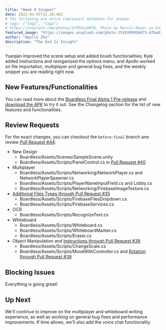 ```yaml
---
title: "Week 8 Snippet"
date: 2022-03-07T12:28:40Z
# The following are extra (optional) metadata for ananke
# tags: ["tag1", "tag2"]
# https://unsplash.com/photos/SYTO3xs06fU, Photo by Marvin Meyer on Unsplash
featured_image: "https://images.unsplash.com/photo-1519389950473-47ba0277781c"
author: "Apollo Zhu"
description: "The End Is Insight"
---
```


Yueqian improved the scene setup and added brush functionalities; Kyle added instructions and reorganized the options menu; and Apollo worked on file importation, multiplayer and general bug fixes, and the weekly snippet you are reading right now.

<!--more-->

## New Features/Functionalities

You can read more about the [Boardless Final Alpha 1 Pre-release](https://github.com/UWRealityLab/xrcapstone22wi-team8/releases/tag/final-alpha) and [download the APK](https://github.com/UWRealityLab/xrcapstone22wi-team8/releases/download/final-alpha/xrcapstone22wi-team8-final-f4c0e17.apk) to try it out. See the Changelog section for the list of new features and functionalities.

## Review Requests

For the exact changes, you can checkout the `before-final` branch ane review [Pull Request #44](https://github.com/UWRealityLab/xrcapstone22wi-team8/pull/44):

- New Design
   - Boardless/Assets/Scenes/SampleScene.unity
   - Boardless/Assets/Scripts/PanelControl.cs in [Pull Request #40](https://github.com/UWRealityLab/xrcapstone22wi-team8/pull/40)
- Multiplayer
   - Boardless/Assets/Scripts/Networking/NetworkPlayer.cs and NetworkPlayerSpawner.cs
   - Boardless/Assets/Scripts/PlayerNameInputField.cs and Lobby.cs
   - Boardless/Assets/Scripts/Networking/FirebaseImageTexture.cs
- [Additional Files Types through Pull Request #35](https://github.com/UWRealityLab/xrcapstone22wi-team8/pull/35)
   - Boardless/Assets/Scripts/FirebaseFilesDropdown.cs
   - Boardless/Assets/Scripts/FirebaseServices.cs
- OCR
   - Boardless/Assets/Scripts/RecognizeText.cs
- Whiteboard
   - Boardless/Assets/Scripts/Whiteboard.cs
   - Boardless/Assets/Scripts/WhiteboardMarker.cs
   - Boardless/Assets/Scripts/Eraser.cs
- Object Manipulation and [Instructions through Pull Request #38](https://github.com/UWRealityLab/xrcapstone22wi-team8/pull/38)
   - Boardless/Assets/Scripts/ChangeScale.cs
   - Boardless/Assets/Scripts/MoveWithController.cs and [Rotation through Pull Request #39](https://github.com/UWRealityLab/xrcapstone22wi-team8/pull/39)

## Blocking Issues

Everything is going great!

## Up Next

We'll continue to improve on the multiplayer and whiteboard writing experience,
as well as working on general bug fixes and performance improvements.
If time allows, we'll also add the voice chat functionality.
